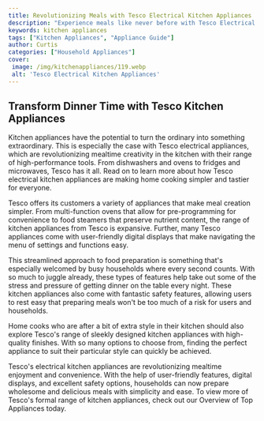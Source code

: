 ```yaml
---
title: Revolutionizing Meals with Tesco Electrical Kitchen Appliances
description: "Experience meals like never before with Tesco Electrical Kitchen Appliances From speedy dinners made with ease to delicious desserts whipped up in minutes discover how Tesco products will revolutionize the way you cook"
keywords: kitchen appliances
tags: ["Kitchen Appliances", "Appliance Guide"]
author: Curtis
categories: ["Household Appliances"]
cover: 
 image: /img/kitchenappliances/119.webp
 alt: 'Tesco Electrical Kitchen Appliances'
---
```

## Transform Dinner Time with Tesco Kitchen Appliances

Kitchen appliances have the potential to turn the ordinary into something extraordinary. This is especially the case with Tesco electrical appliances, which are revolutionizing mealtime creativity in the kitchen with their range of high-performance tools. From dishwashers and ovens to fridges and microwaves, Tesco has it all. Read on to learn more about how Tesco electrical kitchen appliances are making home cooking simpler and tastier for everyone.

Tesco offers its customers a variety of appliances that make meal creation simpler. From multi-function ovens that allow for pre-programming for convenience to food steamers that preserve nutrient content, the range of kitchen appliances from Tesco is expansive. Further, many Tesco appliances come with user-friendly digital displays that make navigating the menu of settings and functions easy. 

This streamlined approach to food preparation is something that's especially welcomed by busy households where every second counts. With so much to juggle already, these types of features help take out some of the stress and pressure of getting dinner on the table every night. These kitchen appliances also come with fantastic safety features, allowing users to rest easy that preparing meals won't be too much of a risk for users and households.

Home cooks who are after a bit of extra style in their kitchen should also explore Tesco's range of sleekly designed kitchen appliances with high-quality finishes. With so many options to choose from, finding the perfect appliance to suit their particular style can quickly be achieved.

Tesco's electrical kitchen appliances are revolutionizing mealtime enjoyment and convenience. With the help of user-friendly features, digital displays, and excellent safety options, households can now prepare wholesome and delicious meals with simplicity and ease. To view more of Tesco's formal range of kitchen appliances, check out our Overview of Top Appliances today.
